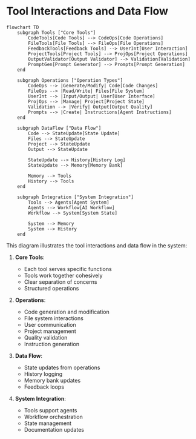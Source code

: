 # Tool Interactions and Data Flow

```mermaid
flowchart TD
    subgraph Tools ["Core Tools"]
        CodeTools[Code Tools] --> CodeOps[Code Operations]
        FileTools[File Tools] --> FileOps[File Operations]
        FeedbackTools[Feedback Tools] --> UserInt[User Interaction]
        ProjectTools[Project Tools] --> ProjOps[Project Operations]
        OutputValidator[Output Validator] --> Validation[Validation]
        PromptGen[Prompt Generator] --> Prompts[Prompt Generation]
    end
    
    subgraph Operations ["Operation Types"]
        CodeOps --> |Generate/Modify| Code[Code Changes]
        FileOps --> |Read/Write| Files[File System]
        UserInt --> |Input/Output| User[User Interface]
        ProjOps --> |Manage| Project[Project State]
        Validation --> |Verify| Output[Output Quality]
        Prompts --> |Create| Instructions[Agent Instructions]
    end
    
    subgraph DataFlow ["Data Flow"]
        Code --> StateUpdate[State Update]
        Files --> StateUpdate
        Project --> StateUpdate
        Output --> StateUpdate
        
        StateUpdate --> History[History Log]
        StateUpdate --> Memory[Memory Bank]
        
        Memory --> Tools
        History --> Tools
    end
    
    subgraph Integration ["System Integration"]
        Tools --> Agents[Agent System]
        Agents --> Workflow[AI Workflow]
        Workflow --> System[System State]
        
        System --> Memory
        System --> History
    end
```

This diagram illustrates the tool interactions and data flow in the system:

1. **Core Tools**:
   - Each tool serves specific functions
   - Tools work together cohesively
   - Clear separation of concerns
   - Structured operations

2. **Operations**:
   - Code generation and modification
   - File system interactions
   - User communication
   - Project management
   - Quality validation
   - Instruction generation

3. **Data Flow**:
   - State updates from operations
   - History logging
   - Memory bank updates
   - Feedback loops

4. **System Integration**:
   - Tools support agents
   - Workflow orchestration
   - State management
   - Documentation updates
